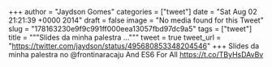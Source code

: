 
+++
author = "Jaydson Gomes"
categories = ["tweet"]
date = "Sat Aug 02 21:21:39 +0000 2014"
draft = false
image = "No media found for this Tweet"
slug = "178163230e9f9c991ff000eea13057fbd97dc9a5"
tags = ["tweet"]
title = """Slides da minha palestra ..."""
tweet = true
tweet_url = "https://twitter.com/jaydson/status/495680853348204546"
+++
Slides da minha palestra no @frontinaracaju And ES6 For All https://t.co/TByHsDAvBv
